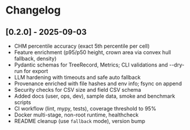 # Changelog

## [0.2.0] - 2025-09-03

- CHM percentile accuracy (exact 5th percentile per cell)
- Feature enrichment (p95/p50 height, crown area via convex hull fallback, density)
- Pydantic schemas for TreeRecord, Metrics; CLI validations and --dry-run for export
- LLM hardening with timeouts and safe auto fallback
- Provenance enriched with file hashes and env info; fsync on append
- Security checks for CSV size and field CSV schema
- Added docs (user, ops, dev), sample data, smoke and benchmark scripts
- CI workflow (lint, mypy, tests), coverage threshold to 95%
- Docker multi-stage, non-root runtime, healthcheck
- README cleanup (use `fallback` mode), version bump

